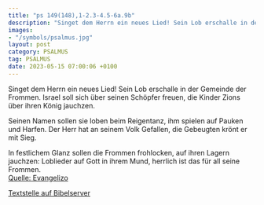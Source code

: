 ```yaml
---
title: "ps 149(148),1-2.3-4.5-6a.9b"
description: "Singet dem Herrn ein neues Lied! Sein Lob erschalle in der Gemeinde der Frommen. Israel soll sich über seinen Schöpfer freuen, die Kinder Zions über ihren König jauchzen.  Seinen Namen sollen sie loben beim Reigentanz, ihm spielen auf Pauken und Harfen. Der Herr hat an seinem ...."
images:
- "/symbols/psalmus.jpg"
layout: post
category: PSALMUS
tag: PSALMUS
date: 2023-05-15 07:00:06 +0100
---
```

Singet dem Herrn ein neues Lied!
Sein Lob erschalle in der Gemeinde der Frommen.
Israel soll sich über seinen Schöpfer freuen,
die Kinder Zions über ihren König jauchzen.

Seinen Namen sollen sie loben beim Reigentanz,
ihm spielen auf Pauken und Harfen.
Der Herr hat an seinem Volk Gefallen,
die Gebeugten krönt er mit Sieg.<!--more-->

In festlichem Glanz sollen die Frommen frohlocken,
auf ihren Lagern jauchzen:
Loblieder auf Gott in ihrem Mund,
herrlich ist das für all seine Frommen.<br>
[Quelle: Evangelizo](https://evangeliumtagfuertag.org/DE/gospel)

[Textstelle auf Bibelserver](https://www.bibleserver.com/EU/ps149(148),1-2.3-4.5-6a.9b)
